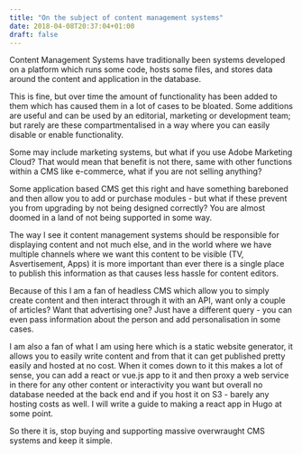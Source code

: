 ```yaml
---
title: "On the subject of content management systems"
date: 2018-04-08T20:37:04+01:00
draft: false
---
```


Content Management Systems have traditionally been systems developed on a platform which runs some code, hosts some files, and stores data around the content and application in the database.   

This is fine, but over time the amount of functionality has been added to them which has caused them in a lot of cases to be bloated.  Some additions are useful and can be used by an editorial, marketing or development team; but rarely are these compartmentalised in a way where you can easily disable or enable functionality.  

Some may include marketing systems, but what if you use Adobe Marketing Cloud? That would mean that benefit is not there, same with other functions within a CMS like e-commerce, what if you are not selling anything?  

Some application based CMS get this right and have something bareboned and then allow you to add or purchase modules - but what if these prevent you from upgrading by not being designed correctly? You are almost doomed in a land of not being supported in some way.  

The way I see it content management systems should be responsible for displaying content and not much else, and in the world where we have multiple channels where we want this content to be visible (TV, Asvertisement, Apps) it is more important than ever there is a single place to publish this information as that causes less hassle for content editors.  

Because of this I am a fan of headless CMS which allow you to simply create content and then interact through it with an API, want only a couple of articles? Want that advertising one? Just have a different query - you can even pass information about the person and add personalisation in some cases.

I am also a fan of what I am using here which is a static website generator, it allows you to easily write content and from that it can get published pretty easily and hosted at no cost.  When it comes down to it this makes a lot of sense, you can add a react or vue.js app to it and then proxy a web service in there for any other content or interactivity you want but overall no database needed at the back end and if you host it on S3 - barely any hosting costs as well.  I will write a guide to making a react app in Hugo at some point.

So there it is, stop buying and supporting massive overwraught CMS systems and keep it simple.
